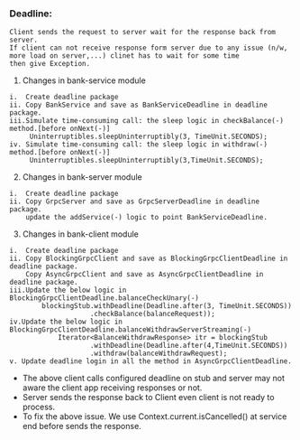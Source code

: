 ### Deadline:
```
Client sends the request to server wait for the response back from server.
If client can not receive response form server due to any issue (n/w, more load on server,...) clinet has to wait for some time 
then give Exception.
```

1. Changes in bank-service module
```
i.  Create deadline package
ii. Copy BankService and save as BankServiceDeadline in deadline package.
iii.Simulate time-consuming call: the sleep logic in checkBalance(-) method.[before onNext(-)]
     Uninterruptibles.sleepUninterruptibly(3, TimeUnit.SECONDS);
iv. Simulate time-consuming call: the sleep logic in withdraw(-) method.[before onNext(-)]
     Uninterruptibles.sleepUninterruptibly(3,TimeUnit.SECONDS);
```

2. Changes in bank-server module
```
i.  Create deadline package
ii. Copy GrpcServer and save as GrpcServerDeadline in deadline package.
    update the addService(-) logic to point BankServiceDeadline.

```
3. Changes in bank-client module
```
i.  Create deadline package
ii. Copy BlockingGrpcClient and save as BlockingGrpcClientDeadline in deadline package.
    Copy AsyncGrpcClient and save as AsyncGrpcClientDeadline in deadline package.
iii.Update the below logic in BlockingGrpcClientDeadline.balanceCheckUnary(-)
        blockingStub.withDeadline(Deadline.after(3, TimeUnit.SECONDS))
                    .checkBalance(balanceRequest));
iv.Update the below logic in BlockingGrpcClientDeadline.balanceWithdrawServerStreaming(-)
            Iterator<BalanceWithdrawResponse> itr = blockingStub
                    .withDeadline(Deadline.after(4,TimeUnit.SECONDS))
                    .withdraw(balanceWithdrawRequest);
v. Update deadline login in all the method in AsyncGrpcClientDeadline.
```

* The above client calls configured deadline on stub and server may not aware the client app receiving responses or not.
* Server sends the response back to Client even client is not ready to process.
* To fix the above issue. We use Context.current.isCancelled() at service end before sends the response.


